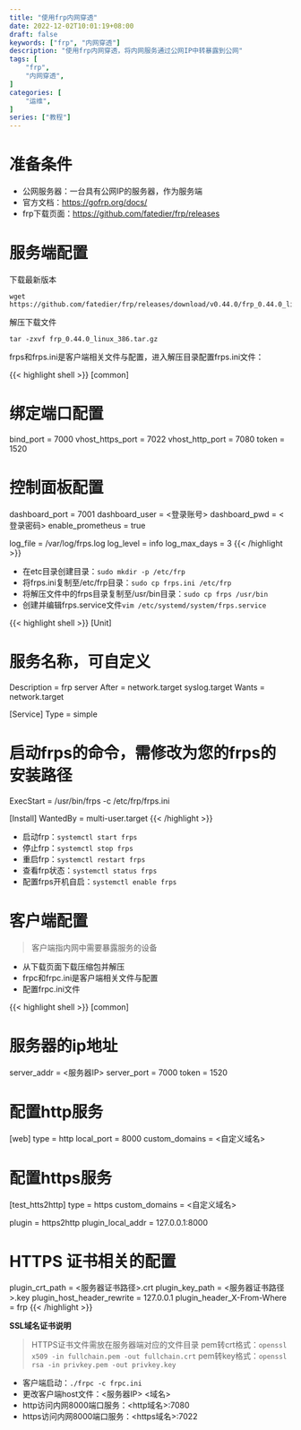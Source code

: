 ```yaml
---
title: "使用frp内网穿透"
date: 2022-12-02T10:01:19+08:00
draft: false
keywords: ["frp", "内网穿透"]
description: "使用frp内网穿透，将内网服务通过公网IP中转暴露到公网"
tags: [
    "frp",
    "内网穿透",
]
categories: [
    "运维",
]
series: ["教程"]
---
```



# 准备条件

* 公网服务器：一台具有公网IP的服务器，作为服务端
* 官方文档：https://gofrp.org/docs/
* frp下载页面：https://github.com/fatedier/frp/releases

# 服务端配置

下载最新版本

``` shell
wget https://github.com/fatedier/frp/releases/download/v0.44.0/frp_0.44.0_linux_386.tar.gz
```

解压下载文件

``` shell
tar -zxvf frp_0.44.0_linux_386.tar.gz
```

frps和frps.ini是客户端相关文件与配置，进入解压目录配置frps.ini文件：

{{< highlight shell >}}
[common]
# 绑定端口配置
bind_port = 7000
vhost_https_port = 7022
vhost_http_port = 7080
token = 1520

# 控制面板配置
dashboard_port = 7001
dashboard_user = <登录账号>
dashboard_pwd = <登录密码>
enable_prometheus = true

log_file = /var/log/frps.log
log_level = info
log_max_days = 3
{{< /highlight >}}

* 在etc目录创建目录：`sudo mkdir -p /etc/frp`
* 将frps.ini复制至/etc/frp目录：`sudo cp frps.ini /etc/frp`
* 将解压文件中的frps目录复制至/usr/bin目录：`sudo cp frps /usr/bin`
* 创建并编辑frps.service文件`vim /etc/systemd/system/frps.service`

{{< highlight shell >}}
[Unit]
# 服务名称，可自定义
Description = frp server
After = network.target syslog.target
Wants = network.target

[Service]
Type = simple
# 启动frps的命令，需修改为您的frps的安装路径
ExecStart = /usr/bin/frps -c /etc/frp/frps.ini

[Install]
WantedBy = multi-user.target
{{< /highlight >}}

* 启动frp：`systemctl start frps`
* 停止frp：`systemctl stop frps`
* 重启frp：`systemctl restart frps`
* 查看frp状态：`systemctl status frps`
* 配置frps开机自启：`systemctl enable frps`

# 客户端配置

> 客户端指内网中需要暴露服务的设备

* 从下载页面下载压缩包并解压
* frpc和frpc.ini是客户端相关文件与配置
* 配置frpc.ini文件

{{< highlight shell >}}
[common]
# 服务器的ip地址
server_addr = <服务器IP>
server_port = 7000
token = 1520

# 配置http服务
[web]
type = http
local_port = 8000
custom_domains = <自定义域名>

# 配置https服务
[test_htts2http]
type = https
custom_domains = <自定义域名>

plugin = https2http
plugin_local_addr = 127.0.0.1:8000

# HTTPS 证书相关的配置
plugin_crt_path = <服务器证书路径>.crt
plugin_key_path = <服务器证书路径>.key
plugin_host_header_rewrite = 127.0.0.1
plugin_header_X-From-Where = frp
{{< /highlight >}}

**SSL域名证书说明**

> HTTPS证书文件需放在服务器端对应的文件目录
> pem转crt格式：`openssl x509 -in fullchain.pem -out fullchain.crt`
> pem转key格式：`openssl rsa -in privkey.pem -out privkey.key`

* 客户端启动：`./frpc -c frpc.ini`
* 更改客户端host文件：<服务器IP> <域名>
* http访问内网8000端口服务：<http域名>:7080
* https访问内网8000端口服务：<https域名>:7022